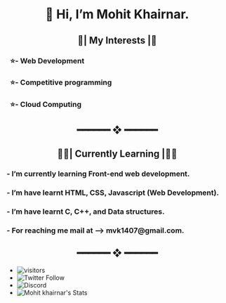 <h1 align="center">👋 Hi, I’m Mohit Khairnar.</h1>

<h2 align="center">
🌟| My Interests |🌟</h2>
  <h3>&nbsp;&nbsp;⭐- Web Development</h3>
 <h3>&nbsp;&nbsp;⭐- Competitive programming</h3>
 <h3>&nbsp;&nbsp;⭐- Cloud Computing</h3>
 <h2 align="center"> ━━━━━━  ❖  ━━━━━━ </h2> 
 
<h2 align="center">🧑‍💻| Currently Learning |🧑‍💻 </h2>
<h3> - I’m currently learning Front-end web development.</h3>
<h3> - I’m have learnt HTML, CSS, Javascript (Web Development).</h3>
<h3> - I’m have learnt C, C++, and Data structures.</h3>
<h3> - For reaching me mail at --> mvk1407@gmail.com. </h3>
<h2 align="center"> ━━━━━━  ❖  ━━━━━━ </h2> 


- ![visitors](https://visitor-badge-reloaded.herokuapp.com/badge?page_id=mohittk)
- ![Twitter Follow](https://img.shields.io/twitter/follow/MohitKhairnar12?style=social)
- ![Discord](https://img.shields.io/discord/783758394166345779)
- ![Mohit khairnar's Stats](https://github-readme-stats.vercel.app/api?username=mohittk&theme=blue-green&show_icons=true)

